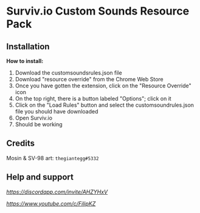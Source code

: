 # Surviv.io Custom Sounds Resource Pack

## Installation
**How to install:**

1. Download the customsoundsrules.json file
3. Download "resource override" from the Chrome Web Store
4. Once you have gotten the extension, click on the "Resource Override" icon 
5. On the top right, there is a button labeled "Options"; click on it 
6. Click on the "Load Rules" button and select the customsoundrules.json file you should have downloaded
7. Open Surviv.io
8. Should be working

## Credits

Mosin & SV-98 art: `thegiantegg#5332`

## Help and support
*https://discordapp.com/invite/AHZYHxV*

*https://www.youtube.com/c/FilipKZ*
